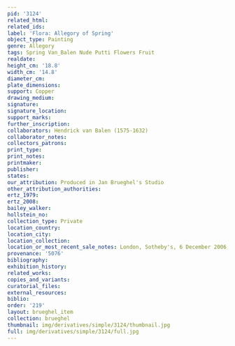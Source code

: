 ```yaml
---
pid: '3124'
related_html: 
related_ids: 
label: 'Flora: Allegory of Spring'
object_type: Painting
genre: Allegory
tags: Spring Van_Balen Nude Putti Flowers Fruit
realdate: 
height_cm: '18.8'
width_cm: '14.8'
diameter_cm: 
plate_dimensions: 
support: Copper
drawing_medium: 
signature: 
signature_location: 
support_marks: 
further_inscription: 
collaborators: Hendrick van Balen (1575-1632)
collaborator_notes: 
collectors_patrons: 
print_type: 
print_notes: 
printmaker: 
publisher: 
states: 
our_attribution: Produced in Jan Brueghel's Studio
other_attribution_authorities: 
ertz_1979: 
ertz_2008: 
bailey_walker: 
hollstein_no: 
collection_type: Private
location_country: 
location_city: 
location_collection: 
location_or_most_recent_sale_notes: London, Sotheby's, 6 December 2006, lot 4 ($258,583)
provenance: '5076'
bibliography: 
exhibition_history: 
related_works: 
copies_and_variants: 
curatorial_files: 
external_resources: 
biblio: 
order: '219'
layout: brueghel_item
collection: brueghel
thumbnail: img/derivatives/simple/3124/thumbnail.jpg
full: img/derivatives/simple/3124/full.jpg
---
```

